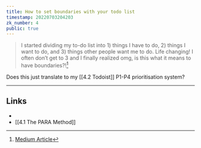 ```yaml
---
title: How to set boundaries with your todo list
timestamp: 20220703204203
zk_number: 4
public: true
---
```


>I started dividing my to-do list into 1) things I have to do, 2) things I want to do, and 3) things other people want me to do. Life changing! I often don’t get to 3 and I finally realized omg, is this what it means to have boundaries?![^1]

Does this just translate to my [[4.2 Todoist]] P1-P4 prioritisation system?

***
## Links
* [^1]: [Medium Article](https://twitter.com/jdesmondharris/status/1408868731707555840?s=20&t=TgUsh9rNIwipZSiUvmXRAg&utm_campaign=Recomendo&utm_medium=email&utm_source=Revue%20newsletter](https://twitter.com/jdesmondharris/status/1408868731707555840?s=20&t=TgUsh9rNIwipZSiUvmXRAg&utm_campaign=Recomendo&utm_medium=email&utm_source=Revue%20newsletter))
* [[4.1 The PARA Method]]